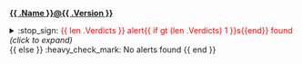 <b><a href="https://www.npmjs.com/package/{{ .Name }}/v/{{ .Version }}">{{ .Name }}@{{ .Version }}</a></b><br>
<details>

{{ if gt (len .Verdicts) 0 }}
<summary>:stop_sign:
    <span style="color: red">
        {{ len .Verdicts }} alert{{ if gt (len .Verdicts) 1 }}s{{end}} found
    </span> <i>(click to expand)</i>
</summary>

{{ range .Verdicts }}
{{ if eq .Priority "high" }}
## :stop_sign: {{ .Message }}
{{ else if eq .Priority "medium" }}
## :warning: {{ .Message }}
{{ else if eq .Priority "low" }}
## :large_blue_diamond: {{ .Message }}
{{ end }}
<dl>
<dt>Dependency type</dt>
<dd>
{{ if and (eq (index .Metadata "npm_package_name") $.Name) (eq (index .Metadata "npm_package_version") $.Version) }}
Direct dependency
{{ else }}
Transitive dependency ({{ index .Metadata "npm_package_name" }}@{{ index .Metadata "npm_package_version" }})
{{ end }}
</dd>
{{ if index .Metadata "ai_context" }}
<dt>Context</dt>
<dd>{{ index .Metadata "ai_context" }}</dd>
{{ end }}
{{ if index .Metadata "ai_action" }}
<dt>Action</dt>
<dd>{{ index .Metadata "ai_action" }}</dd>
{{ end }}
<dt>Metadata</dt>
<dd>
<table>
{{ range $key, $value := .Metadata }}
{{ if or (eq $key "npm_package_name")
        (eq $key "npm_package_version")
        (eq $key "ai_context")
        (eq $key "ai_action")
}}
    {{ continue }}
{{ end }}
<tr>
<td>{{ $key }}:</td><td>{{ $value }}</td>
</tr>
{{ end }}
</table
</dd>

</dl>

{{ end }}

</details>
{{ else }}
:heavy_check_mark: No alerts found
{{ end }}
